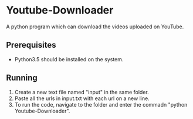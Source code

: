 # Youtube-Downloader
A python program which can download the videos uploaded on YouTube. 

## Prerequisites
- Python3.5 should be installed on the system.

## Running
1. Create a new text file named "input" in the same folder.
2. Paste all the urls in input.txt with each url on a new line.
3. To run the code, navigate to the folder and enter the commadn "python Youtube-Downloader".
